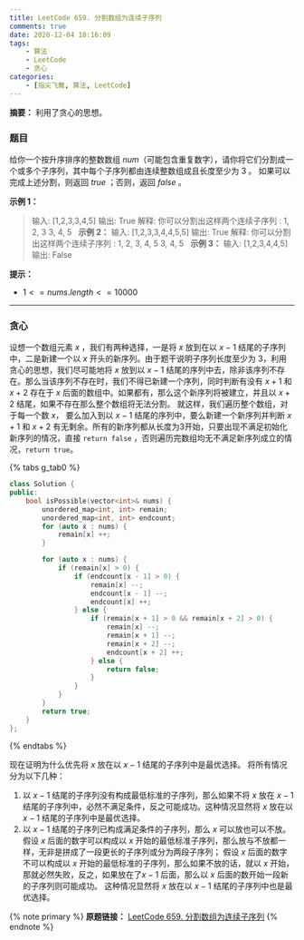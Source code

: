 ```yaml
---
title: LeetCode 659. 分割数组为连续子序列
comments: true
date: 2020-12-04 18:16:09
tags:
    - 算法
    - LeetCode
    - 贪心
categories:
    - [指尖飞舞, 算法, LeetCode]
---
```

__摘要：__
利用了贪心的思想。
<!-- more -->
### 题目
给你一个按升序排序的整数数组 $num$（可能包含重复数字），请你将它们分割成一个或多个子序列，其中每个子序列都由连续整数组成且长度至少为 $3$ 。
如果可以完成上述分割，则返回 $true$ ；否则，返回 $false$ 。

__示例 1：__
> 输入: [1,2,3,3,4,5]
> 输出: True
> 解释:
> 你可以分割出这样两个连续子序列 : 
> 1, 2, 3
> 3, 4, 5
 
__示例 2：__
> 输入: [1,2,3,3,4,4,5,5]
> 输出: True
> 解释:
> 你可以分割出这样两个连续子序列 : 
> 1, 2, 3, 4, 5
> 3, 4, 5
 
__示例 3：__
> 输入: [1,2,3,4,4,5]
> 输出: False

__提示：__
+ $1 <= nums.length <= 10000$

___

### 贪心
设想一个数组元素 $x$ ，我们有两种选择，一是将 $x$ 放到在以 $x - 1$ 结尾的子序列中，二是新建一个以 $x$ 开头的新序列。由于题干说明子序列长度至少为 $3$，利用贪心的思想，我们尽可能地将 $x$ 放到以 $x - 1$ 结尾的序列中去，除非该序列不存在。那么当该序列不存在时，我们不得已新建一个序列，同时判断有没有 $x + 1$ 和 $x + 2$ 存在于 $x$ 后面的数组中。如果都有，那么这个新序列将被建立，并且以 $x + 2$ 结尾，如果不存在那么整个数组将无法分割。
就这样，我们遍历整个数组，对于每一个数 $x$， 要么加入到以 $x - 1$ 结尾的序列中，要么新建一个新序列并判断 $x + 1$ 和 $x + 2$ 有无剩余。所有的新序列都从长度为3开始，只要出现不满足初始化新序列的情况，直接 `return false` ，否则遍历完数组均无不满足新序列成立的情况，`return true`。

{% tabs g_tab0 %}
<!-- tab C++ -->
```C++ 
class Solution {
public:
    bool isPossible(vector<int>& nums) {
        unordered_map<int, int> remain;
        unordered_map<int, int> endcount;
        for (auto x : nums) {
            remain[x] ++;
        }

        for (auto x : nums) {
            if (remain[x] > 0) {                                        // 因为之前在建立序列时，可能用到了x ，所以在遍历到x时，剩余数量可能不会大于等于1；
                if (endcount[x - 1] > 0) {                              // 存在以x-1结尾的序列
                    remain[x] --;
                    endcount[x - 1] --;
                    endcount[x] ++;
                } else {                                                // 没有以x-1结尾的序列，意味着需要开辟新的以x开始的序列
                    if (remain[x + 1] > 0 && remain[x + 2] > 0) {       // 要想构建以x开始的序列需要满足这个条件
                        remain[x] --;                                   // 构建新序列之后的状态
                        remain[x + 1] --;
                        remain[x + 2] --;
                        endcount[x + 2] ++;
                    } else {                                            // 无法以x开始生产一段满足最低标准的子序列
                        return false;
                    }
                }
            }
        }
        return true;
    }
};
```
<!-- endtab -->
{% endtabs %}

现在证明为什么优先将 $x$ 放在以 $x-1$ 结尾的子序列中是最优选择。
将所有情况分为以下几种：
1. 以 $x-1$ 结尾的子序列没有构成最低标准的子序列，那么如果不将 $x$ 放在 $x-1$ 结尾的子序列中，必然不满足条件，反之可能成功。这种情况显然将 $x$ 放在以 $x-1$ 结尾的子序列中是最优选择。
2. 以 $x-1$ 结尾的子序列已构成满足条件的子序列，那么 $x$ 可以放也可以不放。
假设 $x$ 后面的数字可以构成以 $x$ 开始的最低标准子序列，那么放与不放都一样，无非是拼成了一段更长的子序列或分为两段子序列；
假设 $x$ 后面的数字不可以构成以 $x$ 开始的最低标准的子序列，那么如果不放的话，就以 $x$ 开始，那就必然失败，反之，如果放在了$x-1$ 后面，那么以 $x$ 后面的数开始一段新的子序列则可能成功。
这种情况显然将 $x$ 放在以 $x-1$ 结尾的子序列中也是最优选择。

{% note primary %}
__原题链接：__ [LeetCode 659. 分割数组为连续子序列](https://leetcode-cn.com/problems/split-array-into-consecutive-subsequences/)
{% endnote %}
